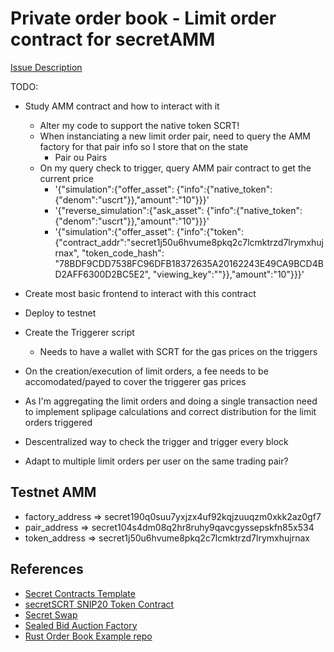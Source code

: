 # Private order book - Limit order contract for secretAMM

[Issue Description](https://github.com/enigmampc/SecretNetwork/issues/699)

TODO:
* Study AMM contract and how to interact with it
    * Alter my code to support the native token SCRT!
    * When instanciating a new limit order pair, need to query the AMM factory for that pair info so I store that on the state
        * Pair ou Pairs
    * On my query check to trigger, query AMM pair contract to get the current price
        * '{"simulation":{"offer_asset": {"info":{"native_token":{"denom":"uscrt"}},"amount":"10"}}}'
        * '{"reverse_simulation":{"ask_asset": {"info":{"native_token":{"denom":"uscrt"}},"amount":"10"}}}'
        * '{"simulation":{"offer_asset": {"info":{"token":{"contract_addr":"secret1j50u6hvume8pkq2c7lcmktrzd7lrymxhujrnax", "token_code_hash": "78BDF9CDD7538FC96DFB18372635A20162243E49CA9BCD4BD2AFF6300D2BC5E2", "viewing_key":""}},"amount":"10"}}}'


* Create most basic frontend to interact with this contract
* Deploy to testnet
* Create the Triggerer script
    * Needs to have a wallet with SCRT for the gas prices on the triggers
* On the creation/execution of limit orders, a fee needs to be accomodated/payed to cover the triggerer gas prices
* As I'm aggregating the limit orders and doing a single transaction need to implement splipage calculations and correct distribution for the limit orders triggered
* Descentralized way to check the trigger and trigger every block
* Adapt to multiple limit orders per user on the same trading pair?

## Testnet AMM
* factory_address => secret190q0suu7yxjzx4uf92kqjzuuqzm0xkk2az0gf7
* pair_address => secret104s4dm08q2hr8ruhy9qavcgyssepskfn85x534
* token_address => secret1j50u6hvume8pkq2c7lcmktrzd7lrymxhujrnax
## References
* [Secret Contracts Template](https://github.com/enigmampc/secret-template)
* [secretSCRT SNIP20 Token Contract](https://github.com/enigmampc/secretSCRT)
* [Secret Swap](https://github.com/enigmampc/SecretSwap)
* [Sealed Bid Auction Factory](https://github.com/baedrik/secret-auction-factory)
* [Rust Order Book Example repo](https://github.com/dgtony/orderbook-rs/blob/master/src)